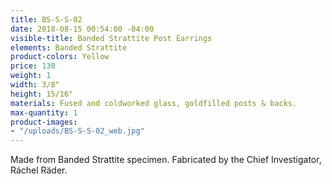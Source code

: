 ```yaml
---
title: BS-S-S-02
date: 2018-08-15 00:54:00 -04:00
visible-title: Banded Strattite Post Earrings
elements: Banded Strattite
product-colors: Yellow
price: 130
weight: 1
width: 3/8"
height: 15/16"
materials: Fused and coldworked glass, goldfilled posts & backs.
max-quantity: 1
product-images:
- "/uploads/BS-S-S-02_web.jpg"
---
```


Made from Banded Strattite specimen. Fabricated by the Chief Investigator, Ráchel Räder.